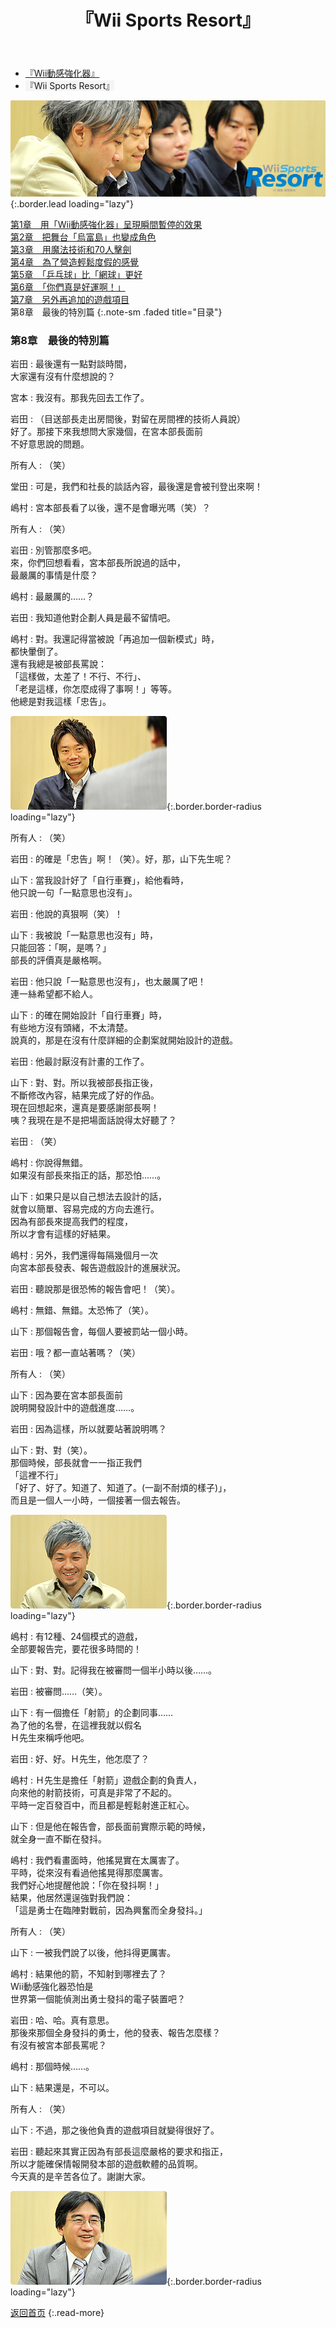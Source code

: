 ﻿---
layout: page
title: 『Wii Sports Resort』
description: >
  简介
hide_description: true
---

<nav class="pagination heading clearfix" role="navigation">
  <ul>
    <li class="pagination-item">
      <a href="../../vol1/1/">
        『Wii動感強化器』
      </a>
    </li>
    <li class="pagination-item">
      <a style="background-color:rgba(225,224,224,0.3);">
        『Wii Sports Resort』
      </a>
    </li>
  </ul>
</nav>

![](/others/interviews/cht-hk/wii/wiisportsresort/vol2/img/wsr_interview_title_12.jpg){:.border.lead loading="lazy"}

[第1章　用「Wii動感強化器」呈現瞬間暫停的效果](1.md)<br>
[第2章　把舞台「烏富島」也變成角色](2.md)<br>
[第3章　用魔法技術和70人擊劍](3.md)<br>
[第4章　為了營造輕鬆度假的感覺](4.md)<br>
[第5章　「乒乓球」比「網球」更好](5.md)<br>
[第6章　「你們真是好運啊！」](6.md)<br>
[第7章　另外再追加的遊戲項目](7.md)<br>
第8章　最後的特別篇
{:.note-sm .faded title="目录"}

### 第8章　最後的特別篇

岩田
: 最後還有一點對談時間，<br>大家還有沒有什麼想說的？

宮本
: 我沒有。那我先回去工作了。

岩田
: （目送部長走出房間後，對留在房間裡的技術人員說）<br>好了。那接下來我想問大家幾個，在宮本部長面前<br>不好意思說的問題。

所有人
: （笑）

堂田
: 可是，我們和社長的談話內容，最後還是會被刊登出來啊！

嶋村
: 宮本部長看了以後，還不是會曝光嗎（笑）？

所有人
: （笑）

岩田
: 別管那麼多吧。<br>來，你們回想看看，宮本部長所說過的話中，<br>最嚴厲的事情是什麼？

嶋村
: 最嚴厲的……？

岩田
: 我知道他對企劃人員是最不留情吧。

嶋村
: 對。我還記得當被說「再追加一個新模式」時，<br>都快暈倒了。<br>還有我總是被部長罵說：<br>「這樣做，太差了！不行、不行」、<br>「老是這樣，你怎麼成得了事啊！」等等。<br>他總是對我這樣「忠告」。

![](/others/interviews/cht-hk/wii/wiisportsresort/vol2/img/wsr_interview_63.jpg){:.border.border-radius loading="lazy"}

所有人
: （笑）

岩田
: 的確是「忠告」啊！（笑）。好，那，山下先生呢？

山下
: 當我設計好了「自行車賽」，給他看時，<br>他只說一句「一點意思也沒有」。

岩田
: 他說的真狠啊（笑）！

山下
: 我被說「一點意思也沒有」時，<br>只能回答：「啊，是嗎？」<br>部長的評價真是嚴格啊。

岩田
: 他只說「一點意思也沒有」，也太嚴厲了吧！<br>連一絲希望都不給人。

山下
: 的確在開始設計「自行車賽」時，<br>有些地方沒有頭緒，不太清楚。<br>說真的，那是在沒有什麼詳細的企劃案就開始設計的遊戲。

岩田
: 他最討厭沒有計畫的工作了。

山下
: 對、對。所以我被部長指正後，<br>不斷修改內容，結果完成了好的作品。<br>現在回想起來，還真是要感謝部長啊！<br>咦？我現在是不是把場面話說得太好聽了？

岩田
: （笑）

嶋村
: 你說得無錯。<br>如果沒有部長來指正的話，那恐怕……。

山下
: 如果只是以自己想法去設計的話，<br>就會以簡單、容易完成的方向去進行。<br>因為有部長來提高我們的程度，<br>所以才會有這樣的好結果。

嶋村
: 另外，我們還得每隔幾個月一次<br>向宮本部長發表、報告遊戲設計的進展狀況。

岩田
: 聽說那是很恐怖的報告會吧！（笑）。

嶋村
: 無錯、無錯。太恐怖了（笑）。

山下
: 那個報告會，每個人要被罰站一個小時。

岩田
: 哦？都一直站著嗎？（笑）

所有人
: （笑）

山下
: 因為要在宮本部長面前<br>說明開發設計中的遊戲進度……。

岩田
: 因為這樣，所以就要站著說明嗎？

山下
: 對、對（笑）。<br>那個時候，部長就會一一指正我們<br>「這裡不行」<br>「好了、好了。知道了、知道了。(一副不耐煩的樣子)」，<br>而且是一個人一小時，一個接著一個去報告。

![](/others/interviews/cht-hk/wii/wiisportsresort/vol2/img/wsr_interview_64.jpg){:.border.border-radius loading="lazy"}

嶋村
: 有12種、24個模式的遊戲，<br>全部要報告完，要花很多時間的！

山下
: 對、對。記得我在被審問一個半小時以後……。

岩田
: 被審問……（笑）。

山下
: 有一個擔任「射箭」的企劃同事……<br>為了他的名譽，在這裡我就以假名<br>Ｈ先生來稱呼他吧。

岩田
: 好、好。Ｈ先生，他怎麼了？

嶋村
: Ｈ先生是擔任「射箭」遊戲企劃的負責人，<br>向來他的射箭技術，可真是非常了不起的。<br>平時一定百發百中，而且都是輕鬆射進正紅心。

山下
: 但是他在報告會，部長面前實際示範的時候，<br>就全身一直不斷在發抖。

嶋村
: 我們看畫面時，他搖晃實在太厲害了。<br>平時，從來沒有看過他搖晃得那麼厲害。<br>我們好心地提醒他說：「你在發抖啊！」<br>結果，他居然還逞強對我們說：<br>「這是勇士在臨陣對戰前，因為興奮而全身發抖。」

所有人
: （笑）

山下
: 一被我們說了以後，他抖得更厲害。

嶋村
: 結果他的箭，不知射到哪裡去了？<br>Wii動感強化器恐怕是<br>世界第一個能偵測出勇士發抖的電子裝置吧？

岩田
: 哈、哈。真有意思。<br>那後來那個全身發抖的勇士，他的發表、報告怎麼樣？<br>有沒有被宮本部長罵呢？

嶋村
: 那個時候……。

山下
: 結果還是，不可以。

所有人
: （笑）

山下
: 不過，那之後他負責的遊戲項目就變得很好了。

岩田
: 聽起來其實正因為有部長這麼嚴格的要求和指正，<br>所以才能確保情報開發本部的遊戲軟體的品質啊。<br>今天真的是辛苦各位了。謝謝大家。

![](/others/interviews/cht-hk/wii/wiisportsresort/vol2/img/wsr_interview_65.jpg){:.border.border-radius loading="lazy"}

[返回首页](../../../../../)
{:.read-more}

